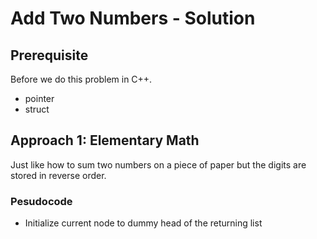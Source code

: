 # Add Two Numbers - Solution

## Prerequisite

Before we do this problem in C++.

- pointer
- struct

## Approach 1: Elementary Math

Just like how to sum two numbers on a piece of paper but the digits are stored
in reverse order.

### Pesudocode

- Initialize current node to dummy head of the returning list
